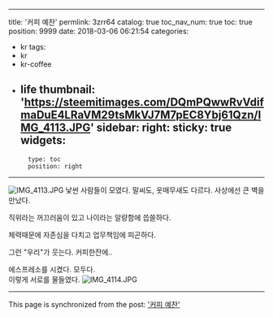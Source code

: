 
---
title: '커피 예찬'
permlink: 3zrr64
catalog: true
toc_nav_num: true
toc: true
position: 9999
date: 2018-03-06 06:21:54
categories:
- kr
tags:
- kr
- kr-coffee
- life
thumbnail: 'https://steemitimages.com/DQmPQwwRvVdifmaDuE4LRaVM29tsMkVJ7M7pEC8Ybj61Qzn/IMG_4113.JPG'
sidebar:
    right:
        sticky: true
widgets:
    -
        type: toc
        position: right
---


![IMG_4113.JPG](https://steemitimages.com/DQmPQwwRvVdifmaDuE4LRaVM29tsMkVJ7M7pEC8Ybj61Qzn/IMG_4113.JPG)
낯썬 사람들이 모였다. 
말씨도,
옷매무새도 다르다. 
사상에선 큰 벽을 만났다. 

직위라는 꺼끄러움이 있고
나이라는 알량함에 씁쓸하다. 

체력때문에 자존심을 다치고
업무책임에 피곤하다.  

그런 "우리"가 웃는다. 
커피한잔에..

에스프레소를 시켰다. 
모두다.  
이렇게 서로를 물들였다. 
![IMG_4114.JPG](https://steemitimages.com/DQmSM29DhNKbL2h8UJvJF3T9Dr1asx3uGdnmTD6BVw17Z8d/IMG_4114.JPG)

- - -

This page is synchronized from the post: ['커피 예찬'](https://steemit.com/@kingbit/3zrr64)
